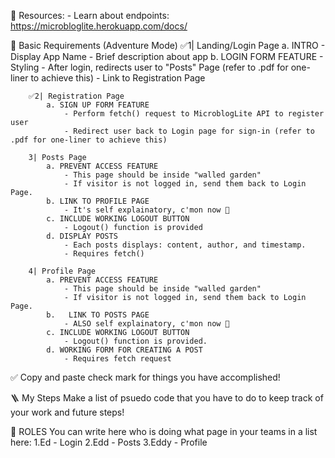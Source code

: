 📁 Resources:
    - Learn about endpoints: https://microbloglite.herokuapp.com/docs/


📃 Basic Requirements (Adventure Mode)
        ✅1| Landing/Login Page
            a. INTRO
                - Display App Name
                - Brief description about app
            b. LOGIN FORM FEATURE
                - Styling
                - After login, redirects user to "Posts" Page (refer to .pdf for one-liner to achieve this)
                - Link to Registration Page

        ✅2| Registration Page
            a. SIGN UP FORM FEATURE
                - Perform fetch() request to MicroblogLite API to register user
                - Redirect user back to Login page for sign-in (refer to .pdf for one-liner to achieve this)

        3| Posts Page
            a. PREVENT ACCESS FEATURE
                - This page should be inside "walled garden"
                - If visitor is not logged in, send them back to Login Page.
            b. LINK TO PROFILE PAGE
                - It's self explainatory, c'mon now 🗿
            c. INCLUDE WORKING LOGOUT BUTTON
                - Logout() function is provided
            d. DISPLAY POSTS
                - Each posts displays: content, author, and timestamp.
                - Requires fetch()

        4| Profile Page
            a. PREVENT ACCESS FEATURE
                - This page should be inside "walled garden"
                - If visitor is not logged in, send them back to Login Page.
            b.   LINK TO POSTS PAGE
                - ALSO self explainatory, c'mon now 🗿
            c. INCLUDE WORKING LOGOUT BUTTON
                - Logout() function is provided.
            d. WORKING FORM FOR CREATING A POST
                - Requires fetch request
            

✅ Copy and paste check mark for things you have accomplished!

🪜 My Steps
Make a list of psuedo code that you have to do to keep track of your work and future steps!



🫥 ROLES
You can write here who is doing what page in your teams in a list here:
1.Ed - Login
2.Edd - Posts
3.Eddy - Profile

